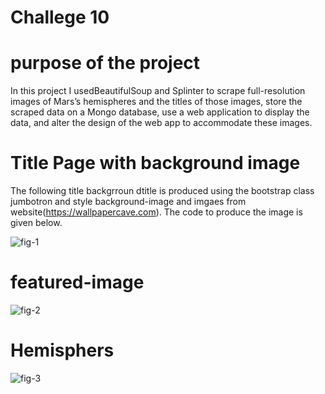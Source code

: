 # Challege 10
# purpose of the project
In this project I usedBeautifulSoup and Splinter to scrape full-resolution images of Mars’s hemispheres and the titles of those images, store the scraped data on a Mongo database, use a web application to display the data, and alter the design of the web app to accommodate these images.


# Title Page with background image
The following title backgrroun dtitle is produced using the bootstrap class  jumbotron and style background-image and  imgaes from website(https://wallpapercave.com). The code to produce the image is given below.
<div class="jumbotron text-center" style="background-image: url('	https://wallpapercave.com/wp/wp8586769.jpg');background-position: center; background-size: cover;height: 250px;">
  
![fig-1](https://github.com/nebil2016/Mission-to-Mars/blob/main/images/title_background.png)
  
  # featured-image
  
  ![fig-2](https://github.com/nebil2016/Mission-to-Mars/blob/main/images/featured%20image.png)
  
  
  # Hemisphers
  
  ![fig-3](https://github.com/nebil2016/Mission-to-Mars/blob/main/images/Hemispheres.png)
  
